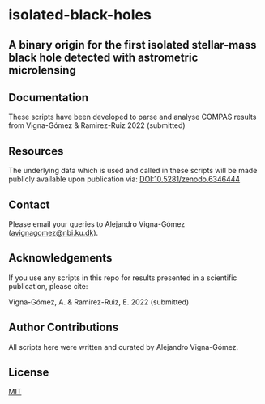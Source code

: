 # isolated-black-holes
## A binary origin for the first isolated stellar-mass black hole detected with astrometric microlensing

## Documentation
These scripts have been developed to parse and analyse COMPAS results from Vigna-Gómez & Ramirez-Ruiz 2022 (submitted)

## Resources
The underlying data which is used and called in these scripts will be made publicly available upon publication via:
[DOI:10.5281/zenodo.6346444](10.5281/zenodo.6346444)

## Contact
Please email your queries to Alejandro Vigna-Gómez (avignagomez@nbi.ku.dk).

## Acknowledgements
If you use any scripts in this repo for results presented in a scientific publication, please cite:

Vigna-Gómez, A. & Ramirez-Ruiz, E. 2022 (submitted)

## Author Contributions
All scripts here were written and curated by Alejandro Vigna-Gómez. 

## License
[MIT](https://choosealicense.com/licenses/mit/)
